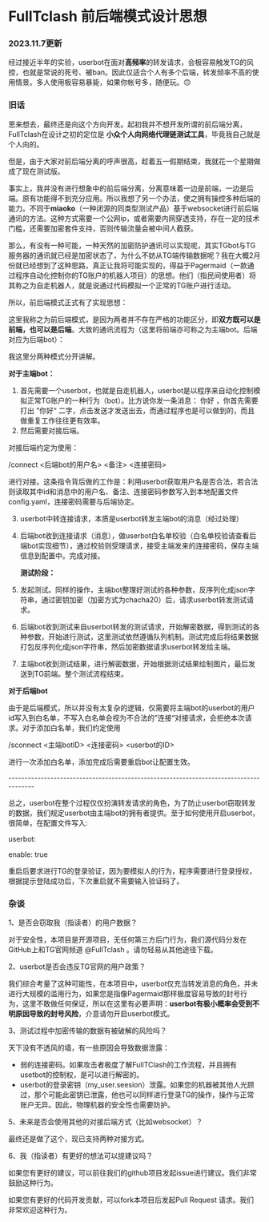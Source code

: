 # FullTclash 前后端模式设计思想

### 2023.11.7更新 <a href="#fulltclash-qian-hou-duan-mo-shi-she-ji-si-xiang" id="fulltclash-qian-hou-duan-mo-shi-she-ji-si-xiang"></a>



经过接近半年的实验，userbot在面对**高频率**的转发请求，会极容易触发TG的风控，也就是常说的死号、被ban。因此仅适合个人有多个后端，转发频率不高的使用情景。多人使用极容易暴毙，如果你帐号多，随便玩。🙃



### 旧话

&#x20;   思来想去，最终还是向这个方向开发。起初我并不想开发所谓的前后端分离，FullTclash在设计之初的定位是 **小众个人向网络代理链测试工具**，毕竟我自己就是个人向的。

&#x20;   但是，由于大家对前后端分离的呼声很高，趁着五一假期结束，我就花一个星期做成了现在测试版。

&#x20;   事实上，我并没有进行想象中的前后端分离，分离意味着一边是前端，一边是后端。原有功能得不到充分应用。所以我想了另一个办法，使之拥有操控多种后端的能力。不同于**miaoko**（一种闭源的同类型测试产品）基于websocket进行前后端通讯的方法。这种方式需要一个公网ip，或者需要内网穿透支持，存在一定的技术门槛，还需要加密套件支持，否则传输流量会被中间人截获。

&#x20;   那么，有没有一种可能，一种天然的加密防护通讯可以实现呢，其实TGbot与TG服务器的通讯就已经是加密状态了，为什么不妨从TG端传输数据呢？我在大概2月份就已经想到了这种思路，真正让我将可能实现的，得益于Pagermaid（一款通过程序自动化控制你的TG账户的机器人项目）的思想。他们（指民间使用者）将其称之为自走机器人，就是说通过代码模拟一个正常的TG账户进行活动。

所以，前后端模式正式有了实现思想：

这里我称之为前后端模式，是因为两者并不存在严格的功能区分，即**双方既可以是前端，也可以是后端**。大致的通讯流程为（这里将前端亦可称之为主端bot。后端对应为后端bot）：

我这里分两种模式分开讲解。

**对于主端bot：**

1. 首先需要一个userbot，也就是自走机器人，userbot是以程序来自动化控制模拟正常TG账户的一种行为（bot）。比方说你发一条消息： 你好 ，你首先需要打出 ”你好“ 二字，点击发送才发送出去，而通过程序也是可以做到的，而且做重复工作往往更有效率。
2. 然后需要对接后端。

&#x20;       对接后端约定为使用：

&#x20;        /connect <后端bot的用户名> <备注> <连接密码>

&#x20;       进行对接。这条指令背后做的工作是：利用userbot获取用户名是否合法，若合法则读取其中id和消息中的用户名、备注、连接密码参数写入到本地配置文件config.yaml，连接密码需要与后端协定。

3. userbot中转连接请求，本质是userbot转发主端bot的消息（经过处理）
4.  后端bot收到连接请求（消息），做userbot白名单校验（白名单校验请查看后端bot实现细节），通过校验则受理请求，接受主端发来的连接密码，保存主端信息到配置中。完成对接。

    **测试阶段：**
5. 发起测试。同样的操作，主端bot整理好测试的各种参数，反序列化成json字符串，通过密钥加密（加密方式为chacha20）后，请求userbot转发测试请求。
6. 后端bot收到测试来自userbot转发的测试请求，开始解密数据，得到测试的各种参数，开始进行测试，这里测试依然遵循队列机制。测试完成后将结果数据打包反序列化成json字符串，然后加密数据请求userbot转发给主端。
7. 主端bot收到测试结果，进行解密数据，开始根据测试结果绘制图片，最后发送到TG前端。整个测试流程结束。

**对于后端bot**

由于是后端模式，所以并没有太复杂的逻辑，仅需要将主端bot的userbot的用户id写入到白名单，不写入白名单会视为不合法的”连接“对接请求，会拒绝本次请求。对于添加白名单，我们约定使用

/sconnect <主端botID> <连接密码> \<userbot的ID>

进行一次添加白名单，添加完成后需要重启bot让配置生效。

\--------------------------------------------------------------------------------------

总之，userbot在整个过程仅仅扮演转发请求的角色，为了防止userbot窃取转发的数据，我们规定userbot由主端bot的拥有者提供。至于如何使用开启userbot，很简单，在配置文件写入:

userbot:

&#x20;enable: true

重启后要求进行TG的登录验证，因为要模拟人的行为，程序需要进行登录授权，根据提示登陆成功后，下次重启就不需要输入验证码了。

### 杂谈 <a href="#za-tan" id="za-tan"></a>

1、是否会窃取我（指读者）的用户数据？

对于安全性，本项目是开源项目，无任何第三方后门行为，我们源代码分发在GitHub上和TG官网频道 @FullTclash 。请勿轻易从其他途径下载。

2、userbot是否会违反TG官网的用户政策？

我们综合考量了这种可能性，在本项目中，userbot仅充当转发消息的角色，并未进行大规模的滥用行为，如果您是指像Pagermaid那样极度容易导致的封号行为，这里不敢做任何保证，所以在这里有必要声明：**userbot有极小概率会受到不明原因导致的封号风险**，介意请勿开启userbot模式。

3、测试过程中加密传输的数据有被破解的风险吗？

天下没有不透风的墙，有一些原因会导致数据泄露：

* 弱的连接密码。如果攻击者极度了解FullTClash的工作流程，并且拥有usetbot的控制权，是可以进行解密的。
* userbot的登录密钥（my\_user.seesion）泄露。如果您的机器被其他人光顾过，那个可能此密钥已泄露，他也可以同样进行登录TG的操作，操作与正常账户无异。因此，物理机器的安全性也需要防护。

5、未来是否会使用其他的对接后端方式（比如websocket）？

最终还是做了这个，现已支持两种对接方式。

6、我（指读者）有更好的想法可以提建议吗？

如果您有更好的建议，可以前往我们的github项目发起issue进行建议。我们非常鼓励这种行为。

如果您有更好的代码开发贡献，可以fork本项目后发起Pull Request 请求。我们非常欢迎这种行为。
